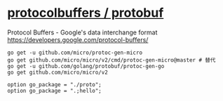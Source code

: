 # [ protocolbuffers / protobuf ](https://github.com/protocolbuffers/protobuf/)

Protocol Buffers - Google's data interchange format  https://developers.google.com/protocol-buffers/


```
go get -u github.com/micro/protoc-gen-micro
go get github.com/micro/micro/v2/cmd/protoc-gen-micro@master # 替代
go get -u github.com/golang/protobuf/protoc-gen-go
go get github.com/micro/micro/v2

option go_package = "./proto";
option go_package = ".;hello";
```

